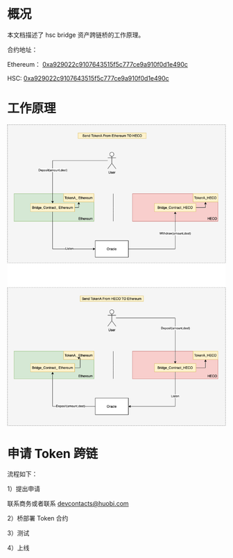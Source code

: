 # 概况
本文档描述了 hsc bridge 资产跨链桥的工作原理。

合约地址：

Ethereum： [0xa929022c9107643515f5c777ce9a910f0d1e490c](https://etherscan.io/address/0xa929022c9107643515f5c777ce9a910f0d1e490c)

HSC: [0xa929022c9107643515f5c777ce9a910f0d1e490c](https://scan.hscchain.com/address/0xa929022c9107643515f5c777ce9a910f0d1e490c)

# 工作原理
![bridge](images/bridge.png)

# 申请 Token 跨链

流程如下：

1）提出申请

联系商务或者联系 <devcontacts@huobi.com>

2）桥部署 Token 合约

3）测试

4）上线